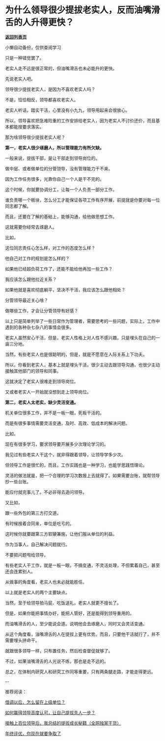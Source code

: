# 为什么领导很少提拔老实人，反而油嘴滑舌的人升得更快？

[**返回列表页**](/gzh/费曼的小茶馆)

小懒自动备份，仅供查阅学习

只是一种错觉罢了。

老实人走不远是很正常的，但油嘴滑舌也未必能升的更快。

先说老实人吧。  

领导很少提拔老实人，是因为不喜欢老实人吗？  

不是，恰恰相反，领导都喜欢老实人。  

老实人听话，踏实干活，心里没有小九九，领导用起来会很放心。

所以，领导喜欢把急难险重的工作安排给老实人，因为老实人不讨价还价，而且基本都能按要求落实。

那为啥领导很少提拔老实人呢？  

**第一，老实人很少琢磨人，所以管理能力有所欠缺。**  

一般来说，提拔干部，是让干部走到领导岗位的。

做中层、或者做单位的分管领导，没有管理能力干不来。  

因为工作任务很多，光靠你自己一个人是干不完的。  

这个时候，你就要协调分工，让每一个人负责一部分工作。

谁负责哪一个板块，怎么分工才能保证各项工作有序开展，前提就是你要对每一位同志都了解。

而且，还要在了解的基础上，能够沟通，给他做思想工作。  

这就需要你经常去琢磨人。  

比如，

这位同志责任心怎么样，对工作的态度怎么样？

他自己对工作的规划是怎么样的？

如果他已经超负荷工作了，还能不能给他再加一些工作？  

我应该怎么跟他拉近关系？

如果他就是喜欢彻底躺平，坚决不干活，我应该怎么跟他相处？

分管领导最近关心啥？

做哪些工作，才会让分管领导有好感？

以上只是简单列举了一些日常作为管理者，需要思考的一些问题，实际上，工作中遇到的各种杂七杂八的事情会很多。  

老实人虽然安心干活，但是，老实人性格上对人性不感兴趣，只是埋头在自己的一亩三分地。

当然，有些老实人也是很聪明的，但是，就是不愿意在人际关系上下功夫。  

所以，你看到老实人，基本上就是埋头干活，很少主动去跟领导沟通，也很少主动接触其他部门的领导和同事。

这就决定了老实人很难走到领导岗位。  

又或者老实人一开始就没想到走上领导岗位。

**第二，老实人太老实，缺少灵活变通。**

机关单位很多工作，并不是一板一眼，死板干活的。  

而是有很多事情需要灵活变通，及时、高效、低成本的解决问题。  

比如，  

现在有很多学习，要求领导要开展多少次理论学习的。

我见过有些老实人干这个，就非得跟着领导，让领导学多少次。

但领导工作是很忙的，而且，工作实践也是一种学习，也能学思践悟理论。

灵活的做法就是，把一个合理的学习次数报上去就得了。如果需要台账，就帮领导抄一些台账。  

能应付就完事儿了。不必非得去追问领导。

又比如，

跟一些外包的第三方打交道。  

有时候按着合同来，单位是吃亏的。

这时候你就要跟第三方软硬兼施，让他们服从单位的利益。  

作为当事人，自己解决问题就行。

不要把问题甩给领导。

有些老实人干工作，就是一板一眼，不搞变通，不灵活处理，不但累着自己，甚至还会连累别人。

从做事的角度看，老实人也未必就能胜任。  

以上就是老实人的两个主要缺点。

当然，至于给领导拍马屁、吃饭送礼，老实人就更不擅长了。  

但是，如果你能把事情办好，能把人管好，还是能得到领导重用的。  

而油嘴滑舌的人，至少能说会道。说明他会去琢磨人，同时又会灵活变通。

从这个角度看，油嘴滑舌的人在提拔上更有优势。而且，只要他干活就行了，并不需要埋头拼命干。

就跟很多领导一样，只布置任务，然后检查督促就够了。

不过，如果油嘴滑舌的人光说不练，那也是走不远的。

总之，在体制内研究人和研究工作同等重要，只有两条腿走路，才能走得更远。

\--

推荐阅读：

[借调以后，怎么留在上级单位？](http://mp.weixin.qq.com/s?__biz=Mzk0MzcyOTA5Ng==&mid=2247488509&idx=1&sn=429fc45951bcda04a878502496a4b4d2&chksm=c32e235af459aa4cc573afb7ed6d6d15c3c77c272e1c66693ff6dfd6da12d61647778671a5a3&scene=21#wechat_redirect)  

[如何赢得领导高度认可，让自己提拔先人一步？](http://mp.weixin.qq.com/s?__biz=Mzk0MzcyOTA5Ng==&mid=2247488498&idx=2&sn=dae6e2afa1231dec9b10a35c6c7c77f1&chksm=c32e2355f459aa432e87da051bab0bf8026432064fcae9c85b352f77c6f67d9586dd10e24176&scene=21#wechat_redirect)  

[接触上百位领导后，我总结的提拔成长秘籍（全网独家干货）](http://mp.weixin.qq.com/s?__biz=Mzk0MzcyOTA5Ng==&mid=2247488424&idx=1&sn=27386b79c34691e800fc5b494565eace&chksm=c32e230ff459aa194560d9e73ea5f233ad923740a4b31a6fab0f85d4314368df4c20bbfe131c&scene=21#wechat_redirect)  

[年终评优，你现在就要争取了](http://mp.weixin.qq.com/s?__biz=Mzk0MzcyOTA5Ng==&mid=2247488451&idx=1&sn=586dde1b994cca8f6a544c899ecd27e5&chksm=c32e2364f459aa72386cd4eda606262a6ee6b7abbd5537c8c547ca319d50c4089f6fcd602f82&scene=21#wechat_redirect)  

